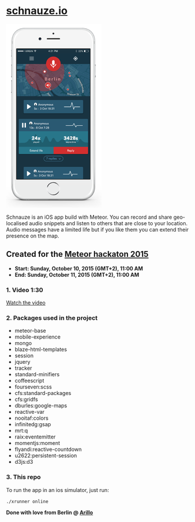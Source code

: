 # [schnauze.io](https://schnauze.io)

![Alt schnauze.io](public/images/home/mockup2.png "schnauze.io")

Schnauze is an iOS app build with Meteor. You can record and share geo-localised audio snippets and listen to others that are close to your location. Audio messages have a limited life but if you like them you can extend their presence on the map.

## Created for the [Meteor hackaton 2015](http://meteor-2015.devpost.com/)

- **Start: Sunday, October 10, 2015 (GMT+2), 11:00 AM**
- **End: Sunday, October 11, 2015 (GMT+2), 11:00 AM**

### 1. Video 1:30
[Watch the video](http://vimeo.com)

### 2. Packages used in the project

- meteor-base
- mobile-experience
- mongo
- blaze-html-templates
- session
- jquery
- tracker
- standard-minifiers
- coffeescript
- fourseven:scss
- cfs:standard-packages
- cfs:gridfs
- dburles:google-maps
- reactive-var
- nooitaf:colors
- infinitedg:gsap
- mrt:q
- raix:eventemitter
- momentjs:moment
- flyandi:reactive-countdown
- u2622:persistent-session
- d3js:d3

### 3. This repo

To run the app in an ios simulator, just run:

    ./xrunner online

**Done with love from Berlin @ [Arillo](http://arillo.net)**
